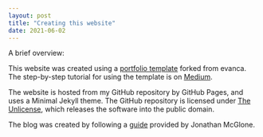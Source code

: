 ```yaml
---
layout: post
title: "Creating this website"
date: 2021-06-02
---
```


A brief overview:


This website was created using a [portfolio template](https://github.com/evanca/quick-portfolio) forked from evanca. 
The step-by-step tutorial for using the template is on [Medium](https://blog.usejournal.com/set-up-your-portfolio-website-in-less-than-10-minutes-with-github-pages-d0efa8ff56fd). 


The website is hosted from my GitHub repository by GitHub Pages, and uses a Minimal Jekyll theme. The GitHub repository is licensed under [The Unlicense](https://unlicense.org/), which releases the software into the public domain.


The blog was created by following a [guide](http://jmcglone.com/guides/github-pages/) provided by Jonathan McGlone.
